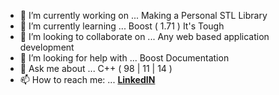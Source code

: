   

- 🔭 I’m currently working on ... Making a Personal STL Library
- 🌱 I’m currently learning ... Boost ( 1.71 ) It's Tough 
- 👯 I’m looking to collaborate on ... Any web based application development
- 🤔 I’m looking for help with ... Boost Documentation 
- 💬 Ask me about ... C++ ( 98 | 11 | 14 )
- 📫 How to reach me: ... [**LinkedIN**](https://www.linkedin.com/in/harsh-trivedi-2480a0125/) 

